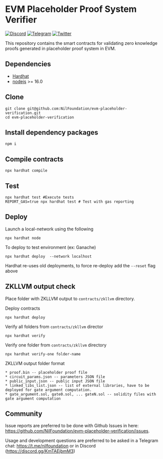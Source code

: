 # EVM Placeholder Proof System Verifier 

[![Discord](https://img.shields.io/discord/969303013749579846.svg?logo=discord&style=flat-square)](https://discord.gg/KmTAEjbmM3)
[![Telegram](https://img.shields.io/badge/Telegram-2CA5E0?style=flat-square&logo=telegram&logoColor=dark)](https://t.me/nilfoundation)
[![Twitter](https://img.shields.io/twitter/follow/nil_foundation)](https://twitter.com/nil_foundation)

This repository contains the smart contracts for validating zero knowledge proofs 
generated in placeholder proof system in EVM. 

## Dependencies

- [Hardhat](https://hardhat.org/)
- [nodejs](https://nodejs.org/en/) >= 16.0


## Clone
```
git clone git@github.com:NilFoundation/evm-placeholder-verification.git
cd evm-placeholder-verification
```

## Install dependency packages
```
npm i
```

## Compile contracts
```
npx hardhat compile
```

## Test
```
npx hardhat test #Execute tests
REPORT_GAS=true npx hardhat test # Test with gas reporting
```

## Deploy

Launch a local-network using the following
```
npx hardhat node
```

To deploy to test environment (ex: Ganache)
```
npx hardhat deploy  --network localhost 
```

Hardhat re-uses old deployments, to force re-deploy add the `--reset` flag above

## ZKLLVM output check

Place folder with ZKLLVM output to `contracts/zkllvm` directory.

Deploy contracts
```
npx hardhat deploy
```

Verify all folders from `contracts/zkllvm` director
```
npx hardhat verify
```

Verify one folder from `contracts/zkllvm` directory
```
npx hardhat verify-one folder-name
```

ZKLLVM output folder format
```
* proof.bin -- placeholder proof file
* circuit_params.json -- parameters JSON file
* public_input.json -- public input JSON file
* linked_libs_list.json -- list of external libraries, have to be deployed for gate argument computation.
* gate_argument.sol, gate0.sol, ... gateN.sol -- solidity files with gate argument computation
```

## Community

Issue reports are preferred to be done with Github Issues in here: https://github.com/NilFoundation/evm-placeholder-verification/issues.

Usage and development questions are preferred to be asked in a Telegram chat: https://t.me/nilfoundation or in Discord (https://discord.gg/KmTAEjbmM3)